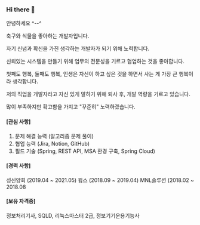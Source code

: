 ### Hi there 👋

안녕하세요 ^--^

축구와 식물을 좋아하는 개발자입니다.

자기 신념과 확신을 가진 생각하는 개발자가 되기 위해 노력합니다. 

신뢰있는 시스템을 만들기 위해 업무의 전문성을 기르고 협업하는 것을 좋아합니다. 

첫째도 행복, 둘째도 행복, 인생은 자신이 하고 싶은 것을 하면서 사는 게 가장 큰 행복이라 생각합니다.

저의 직업을 개발자라고 자신 있게 말하기 위해 퇴사 후, 개발 역량을 기르고 있습니다.

많이 부족하지만 확고함을 가지고 "꾸준히" 노력하겠습니다.

<h4>[관심 사항]</h4>

1. 문제 해결 능력 (알고리즘 문제 풀이) 
2. 협업 능력 (Jira, Notion, GitHub)
3. 필드 기술 (Spring, REST API, MSA 환경 구축, Spring Cloud)

<h4>[경력 사항]</h4>
성신양회 (2019.04 ~ 2021.05) 
윕스 (2018.09 ~ 2019.04)
MNL솔루션 (2018.02 ~ 2018.08

<h4>[보유 자격증]</h4>
정보처리기사, SQLD, 리눅스마스터 2급, 정보기기운용기능사 

<!--
**tmkim1/tmkim1** is a ✨ _special_ ✨ repository because its `README.md` (this file) appears on your GitHub profile.

Here are some ideas to get you started:

- 🔭 I’m currently working on ...
- 🌱 I’m currently learning ...
- 👯 I’m looking to collaborate on ...
- 🤔 I’m looking for help with ...
- 💬 Ask me about ...
- 📫 How to reach me: ...
- 😄 Pronouns: ...
- ⚡ Fun fact: ...
-->
